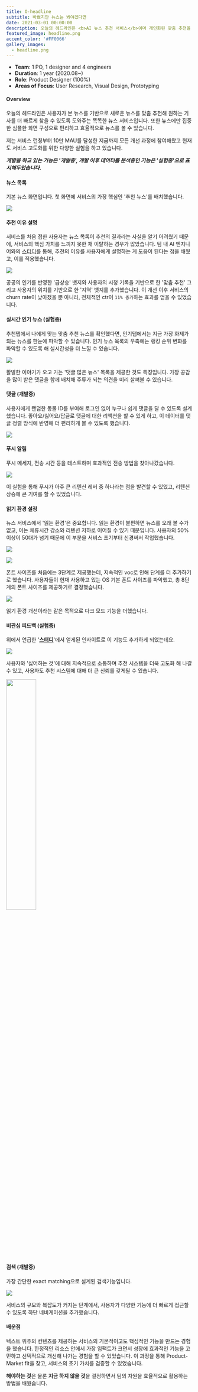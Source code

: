 ```yaml
---
title: O-headline
subtitle: 바쁘지만 뉴스는 봐야겠다면
date: 2021-03-01 00:00:00
description: 오늘의 헤드라인은 <b>AI 뉴스 추천 서비스</b>이며 개인화된 맞춤 추천을 제공합니다. 모두에게 똑같이 보이던 뉴스가 아닌 나만의 뉴스 리스트를 볼 수 있습니다.
featured_image: headline.png
accent_color: '#FF0066'
gallery_images:
  - headline.png
---
```

* **Team**: 1 PO, 1 designer and 4 engineers
* **Duration**: 1 year (2020.08~)
* **Role**: Product Designer (100%)
* **Areas of Focus**: User Research, Visual Design, Prototyping

#### Overview

오늘의 헤드라인은 사용자가 본 뉴스를 기반으로 새로운 뉴스를 맞춤 추천해 원하는 기사를 더 빠르게 찾을 수 있도록 도와주는 똑똑한 뉴스 서비스입니다. 또한 뉴스에만 집중한 심플한 화면 구성으로 편리하고 효율적으로 뉴스를 볼 수 있습니다. 

저는 서비스 런칭부터 10만 MAU를 달성한 지금까지 모든 개선 과정에 참여해왔고 현재도 서비스 고도화를 위한 다양한 실험을 하고 있습니다.

***개발을 하고 있는 기능은 '개발중', 개발 이후 데이터를 분석중인 기능은 '실험중'으로 표시해두었습니다.***


#### 뉴스 목록

기본 뉴스 화면입니다. 첫 화면에 서비스의 가장 핵심인 '추천 뉴스'를 배치했습니다. 

![](/images/projects/08_oheadline/01.png)


#### 추천 이유 설명

서비스를 처음 접한 사용자는 뉴스 목록이 추천의 결과라는 사실을 알기 어려웠기 때문에, 서비스의 핵심 가치를 느끼지 못한 채 이탈하는 경우가 많았습니다. 팀 내 AI 엔지니어와의 [스터디](https://hyejinni.github.io/blog/ai-ux)를 통해, 추천의 이유를 사용자에게 설명하는 게 도움이 된다는 점을 배웠고, 이를 적용했습니다. 

![](/images/projects/03_aiux/02.png)

공공의 인기를 반영한 '급상승' 뱃지와 사용자의 시청 기록을 기반으로 한 '맞춤 추천' 그리고 사용자의 위치를 기반으로 한 '지역' 뱃지를 추가했습니다. 이 개선 이후 서비스의 churn rate이 낮아졌을 뿐 아니라, 전체적인 ctr이 ```11% 증가```하는 효과를 얻을 수 있었습니다.


#### 실시간 인기 뉴스 (실험중)

추천탭에서 나에게 맞는 맞춤 추천 뉴스를 확인했다면, 인기탭에서는 지금 가장 화제가 되는 뉴스를 한눈에 파악할 수 있습니다. 인기 뉴스 목록의 우측에는 랭킹 순위 변화를 파악할 수 있도록 해 실시간성을 더 느낄 수 있습니다.

![](/images/projects/08_oheadline/02.png) 

활발한 이야기가 오고 가는 '댓글 많은 뉴스' 목록을 제공한 것도 특징입니다. 가장 공감을 많이 받은 댓글을 함께 배치해 주류가 되는 의견을 미리 살펴볼 수 있습니다.


#### 댓글 (개발중)

사용자에게 랜덤한 동물 ID를 부여해 로그인 없이 누구나 쉽게 댓글을 달 수 있도록 설계했습니다. 좋아요/싫어요/답글로 댓글에 대한 리액션을 할 수 있게 하고, 이 데이터를 댓글 정렬 방식에 반영해 더 편리하게 볼 수 있도록 했습니다.

![](/images/projects/08_oheadline/03.png)


#### 푸시 알림

푸시 메세지, 전송 시간 등을 테스트하며 효과적인 전송 방법을 찾아나갔습니다.

![](/images/projects/08_oheadline/04.png)

이 실험을 통해 푸시가 아주 큰 리텐션 레버 중 하나라는 점을 발견할 수 있었고, 리텐션 상승에 큰 기여를 할 수 있었습니다.


#### 읽기 환경 설정

뉴스 서비스에서 '읽는 환경'은 중요합니다. 읽는 환경이 불편하면 뉴스를 오래 볼 수가 없고, 이는 체류시간 감소와 리텐션 저하로 이어질 수 있기 때문입니다. 사용자의 50% 이상이 50대가 넘기 때문에 이 부분을 서비스 초기부터 신경써서 작업했습니다.

![](/images/projects/08_oheadline/05.png)

![](/images/projects/08_oheadline/06.png)

폰트 사이즈를 처음에는 3단계로 제공했는데, 지속적인 voc로 인해 단계를 더 추가하기로 했습니다. 사용자들이 현재 사용하고 있는 OS 기본 폰트 사이즈를 파악했고, 총 8단계의 폰트 사이즈를 제공하기로 결정했습니다.

![](/images/projects/08_oheadline/07.png)

읽기 환경 개선이라는 같은 목적으로 다크 모드 기능을 더했습니다.


#### 비관심 피드백 (실험중)

위에서 언급한 '**[스터디](https://hyejinni.github.io/blog/ai-ux)**'에서 얻게된 인사이트로 이 기능도 추가하게 되었는데요.

![](/images/projects/08_oheadline/08.png)

사용자와 '싫어하는 것'에 대해 지속적으로 소통하며 추천 시스템을 더욱 고도화 해 나갈 수 있고, 사용자도 추천 시스템에 대해 더 큰 신뢰를 갖게될 수 있습니다. 

<img src="/images/projects/08_oheadline/10.gif" width="40%">

<!-- #### 스토어 별점 개선 -->


#### 검색 (개발중)

가장 간단한 exact matching으로 설계된 검색기능입니다. 

![](/images/projects/08_oheadline/09.png)

서비스의 규모와 복잡도가 커지는 단계에서, 사용자가 다양한 기능에 더 빠르게 접근할 수 있도록 하단 네비게이션을 추가했습니다.


#### 배운점

텍스트 위주의 컨텐츠를 제공하는 서비스의 기본적이고도 핵심적인 기능을 만드는 경험을 했습니다. 한정적인 리소스 안에서 가장 임팩트가 크면서 성장에 효과적인 기능을 고민하고 선택적으로 개선해 나가는 경험을 할 수 있었습니다. 이 과정을 통해 Product-Market fit을 찾고, 서비스의 초기 가치를 검증할 수 있었습니다.

**해야하는 것**은 물론 **지금 하지 않을 것**을 결정하면서 팀의 자원을 효율적으로 활용하는 방법을 배웠습니다. 
